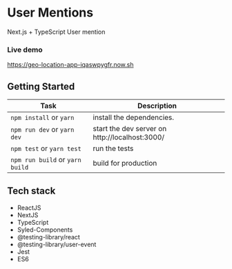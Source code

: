 # User Mentions
Next.js + TypeScript User mention

### Live demo

  https://geo-location-app-iqaswpygfr.now.sh

## Getting Started
Task | Description
---  | ---
`npm install` or `yarn` | install the dependencies.
`npm run dev` or `yarn dev` | start the dev server on http://localhost:3000/
`npm test` or `yarn test` | run the tests
`npm run build` or `yarn build` | build for production


## Tech stack
- ReactJS
- NextJS
- TypeScript
- Syled-Components
- @testing-library/react
- @testing-library/user-event
- Jest
- ES6
